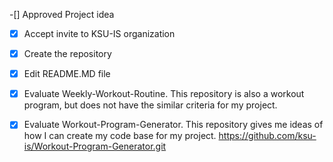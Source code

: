 -[] Approved Project idea 

-[x] Accept invite to KSU-IS organization 

-[x] Create the repository

-[x] Edit README.MD file 

-[x] Evaluate Weekly-Workout-Routine. This repository is also a workout program, but does not have the similar criteria for my project. 

-[x] Evaluate Workout-Program-Generator. This repository gives me ideas of how I can create my code base for my project. 
https://github.com/ksu-is/Workout-Program-Generator.git
